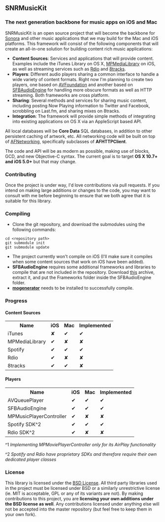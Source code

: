 ## SNRMusicKit
### The next generation backbone for music apps on iOS and Mac

SNRMusicKit is an open source project that will become the backbone for [Sonora](http://getsonora.com) and other music applications that we may build for the Mac and iOS platforms. This framework will consist of the following components that will create an all-in-one solution for building content rich music applications:

* **Content Sources**: Services and applications that will provide content. Examples include the iTunes Library on OS X, [MPMediaLibrary](http://developer.apple.com/library/ios/#documentation/mediaplayer/reference/MediaPlayer_Framework/_index.html#//apple_ref/doc/uid/TP40006952) on iOS, as well as streaming services such as [Rdio](http://www.rdio.com) and [8tracks](http://8tracks.com).
* **Players**: Different audio players sharing a common interface to handle a wide variety of content formats. Right now I'm planning to create two players, one based on [AVFoundation](http://developer.apple.com/library/ios/#documentation/AVFoundation/Reference/AVFoundationFramework/_index.html) and another based on [SFBAudioEngine](https://github.com/sbooth/SFBAudioEngine) for handling more obscure formats as well as HTTP streaming. Both frameworks are cross platform.
* **Sharing**: Several methods and services for sharing music content, including posting Now Playing information to Twitter and Facebook, scrobbling on Last.fm, and sharing mixes on 8tracks.
* **Integration**: The framework will provide simple methods of integrating into existing applications on OS X via an AppleScript based API.

All local databases will be **Core Data** SQL databases, in addition to other persistent caching of artwork, etc. All networking code will be built on top of [AFNetworking](https://github.com/AFNetworking/AFNetworking), specifically subclasses of **AFHTTPClient**.

The code and API will be as modern as possible, making use of blocks, GCD, and new Objective-C syntax.  The current goal is to target **OS X 10.7+ and iOS 5.0+** but that may change.

### Contributing

Once the project is under way, I'd love contributions via pull requests. If you intend on making large additions or changes to the code, you may want to consult with me before beginning to ensure that we both agree that it is suitable for this library. 

### Compiling

* Clone the git repository, and download the submodules using the following commands:

```
cd <repository path>
git submodule init
git submodule update
```
* The project currently won't compile on iOS (I'll make sure it compiles when some content sources that work on iOS have been added).
* **SFBAudioEngine** requires some additional frameworks and libraries to compile that are not included in the repository. Download [this](https://github.com/downloads/sbooth/SFBAudioEngine/Frameworks.tar.bz2) archive, extract it, and put the Frameworks folder inside the SFBAudioEngine folder.
* **[mogenerator](https://github.com/rentzsch/mogenerator)** needs to be installed to successfully compile.

### Progress

#### Content Sources

<table>
  <tr>
    <th>Name</th><th>iOS</th><th>Mac</th><th>Implemented</th>
  </tr>
  <tr>
    <td>iTunes</td><td>✘</td><td>✔</td><td>✔</td>
  </tr>
  <tr>
    <td>MPMediaLibrary</td><td>✔</td><td>✘</td><td>✘</td>
  </tr>
  <tr>
    <td>Spotify</td><td>✔</td><td>✔</td><td>✔</td>
  </tr>
  <tr>
    <td>Rdio</td><td>✔</td><td>✘</td><td>✘</td>
  </tr>
  <tr>
    <td>8tracks</td><td>✔</td><td>✔</td><td>✘</td>
  </tr>
</table>

#### Players

<table>
  <tr>
    <th>Name</th><th>iOS</th><th>Mac</th><th>Implemented</th>
  </tr>
  <tr>
    <td>AVQueuePlayer</td><td>✔</td><td>✔</td><td>✔</td>
  </tr>
  <tr>
    <td>SFBAudioEngine</td><td>✔</td><td>✔</td><td>✔</td>
  </tr>
  <tr>
    <td>MPMusicPlayerController</td><td>✔</td><td>✘</td><td>✘</td>
  </tr>
  <tr>
    <td>Spotify SDK^2</td><td>✔</td><td>✔</td><td>✔</td>
  </tr>
  <tr>
    <td>Rdio SDK^2</td><td>✔</td><td>✘</td><td>✘</td>
  </tr>
</table>

^1 *Implementing MPMoviePlayerController only for its AirPlay functionality*

^2 *Spotify and Rdio have proprietary SDKs and therefore require their own dedicated player classes*

### License

This library is licensed under the [BSD License](http://opensource.org/licenses/bsd-license.php). All third party libraries used in the project must be licensed under BSD or a similarly unrestrictive license (ie. MIT is acceptable, GPL or any of its variants are not). By making contributions to this project, you are **licensing your own additions under the BSD license as well**. Any contributions licensed under anything else will not be accepted into the master repository (but feel free to keep them in your own fork).